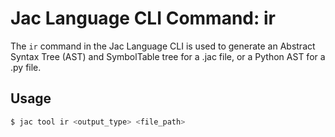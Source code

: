 # Jac Language CLI Command: ir

The `ir` command in the Jac Language CLI is used to generate an Abstract Syntax Tree (AST) and SymbolTable tree for a .jac file, or a Python AST for a .py file.

## Usage

```bash
$ jac tool ir <output_type> <file_path>
